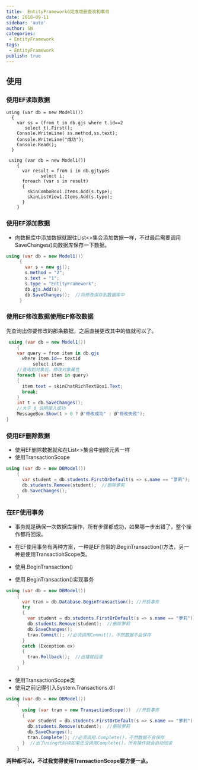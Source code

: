 ```yaml
---
title:  EntityFramework6完成增删查改和事务
date: 2018-09-11
sidebar: 'auto'
author: SN
categories:
 - EntityFramework
tags:
 - EntityFramework
publish: true
---
```


## 使用

### 使用EF读取数据
    using (var db = new Model1())
      {
        var ss = (from t in db.gjs where t.id==2
           select t).First();
        Console.WriteLine( ss.method,ss.text);
        Console.WriteLine("成功");
        Console.Read();
      }

     using (var db = new Model1())
        {
          var result = from i in db.gjtypes
                 select i;
          foreach (var s in result)
          {
            skinComboBox1.Items.Add(s.type);
            skinListView1.Items.Add(s.type);
          }
        }



### 使用EF添加数据

- 向数据库中添加数据就跟往List<>集合添加数据一样，不过最后需要调用SaveChanges()向数据库保存一下数据。

 ```csharp
using (var db = new Model1())
      {
        var s = new gj();
        s.method = "2";
        s.text = "1";
        s.type = "EntityFramework";
        db.gjs.Add(s);
        db.SaveChanges();  //将修改保存到数据库中
      }
```

### 使用EF修改数据使用EF修改数据

 先查询出你要修改的那条数据，之后直接更改其中的值就可以了。

```csharp
 using (var db = new Model1())
    {
    var query = from item in db.gjs
      where item.id== textid
          select item;
    //查询到对象后，修改对象属性
    foreach (var item in query)
    {
      item.text = skinChatRichTextBox1.Text;
      break;
    }
    int t = db.SaveChanges();
    //大于 0 说明插入成功
    MessageBox.Show(t > 0 ? @"修改成功" : @"修改失败");
}
```


### 使用EF删除数据

- 使用EF删除数据就和在List<>集合中删除元素一样
- 使用TransactionScope
```csharp
using (var db = new DBModel())
    {
      var student = db.students.FirstOrDefault(s => s.name == "萝莉"); //查找萝莉
      db.students.Remove(student);  //删除萝莉
      db.SaveChanges();
    }
```



### 在EF使用事务

- 事务就是确保一次数据库操作，所有步骤都成功，如果哪一步出错了，整个操作都将回滚。

- 在EF使用事务有两种方案，一种是EF自带的.BeginTransaction()方法，另一种是使用TransactionScope类。
- 使用.BeginTransaction()

- 使用.BeginTransaction()实现事务

```csharp
using (var db = new DBModel())
    {
      var tran = db.Database.BeginTransaction(); //开启事务
      try
      {
        var student = db.students.FirstOrDefault(s => s.name == "萝莉");
        db.students.Remove(student);  //删除萝莉
        db.SaveChanges();
        tran.Commit(); //必须调用Commit()，不然数据不会保存
      }
      catch (Exception ex)
      {
        tran.Rollback();  //出错就回滚
      }
    }

```


- 使用TransactionScope类
- 使用之前记得引入System.Transactions.dll

```csharp
using (var db = new DBModel())
    {
      using (var tran = new TransactionScope())  //开启事务
      {
        var student = db.students.FirstOrDefault(s => s.name == "萝莉");
        db.students.Remove(student);  //删除萝莉
        db.SaveChanges();
        tran.Complete(); //必须调用.Complete()，不然数据不会保存
      }  //出了using代码块如果还没调用Complete()，所有操作就会自动回滚
    }
```

**两种都可以，不过我觉得使用TransactionScope要方便一点。**